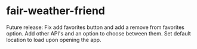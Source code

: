 # fair-weather-friend

Future release:
  Fix add favorites button and add a remove from favorites option.
  Add other API's and an option to choose between them.
  Set default location to load upon opening the app.

